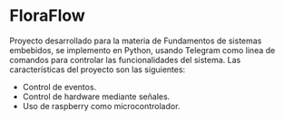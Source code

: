 <h1>FloraFlow</h1>
Proyecto desarrollado para la materia de Fundamentos de sistemas embebidos, se implemento en Python, usando Telegram como linea de comandos para controlar las funcionalidades del sistema. Las características del proyecto son las siguientes:

<ul>
    <li> Control de eventos.
    <li> Control de hardware mediante señales.
    <li> Uso de raspberry como microcontrolador.
</ul>